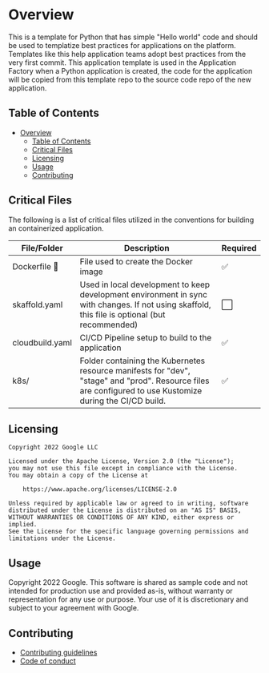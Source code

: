 # Overview

This is a template for Python that has simple "Hello world" code and should be used to templatize best practices for applications on the platform. Templates like this help application teams adopt best practices from the very first commit. This application template is used in the Application Factory when a Python application is created, the code for the application will be copied from this template repo to the source code repo of the new application.

## Table of Contents

- [Overview](#overview)
  - [Table of Contents](#table-of-contents)
  - [Critical Files](#critical-files)
  - [Licensing](#licensing)
  - [Usage](#usage)
  - [Contributing](#contributing)

## Critical Files

The following is a list of critical files utilized in the conventions for building
an containerized application.

| File/Folder        | Description                                                                                                                                               | Required
| ------------------ | --------------------------------------------------------------------------------------------------------------------------------------------------------- | -----------
| Dockerfile :whale: | File used to create the Docker image                                                                                                                      | :white_check_mark:
| skaffold.yaml      | Used in local development to keep development environment in sync with changes. If not using skaffold, this file is optional (but recommended)            | :white_large_square:
| cloudbuild.yaml    | CI/CD Pipeline setup to build to the application                                                                                                          | :white_check_mark:
| k8s/               | Folder containing the Kubernetes resource manifests for "dev", "stage" and "prod". Resource files are configured to use Kustomize during the CI/CD build. | :white_check_mark:

## Licensing

```lang-none
Copyright 2022 Google LLC

Licensed under the Apache License, Version 2.0 (the "License");
you may not use this file except in compliance with the License.
You may obtain a copy of the License at

    https://www.apache.org/licenses/LICENSE-2.0

Unless required by applicable law or agreed to in writing, software
distributed under the License is distributed on an "AS IS" BASIS,
WITHOUT WARRANTIES OR CONDITIONS OF ANY KIND, either express or implied.
See the License for the specific language governing permissions and
limitations under the License.
```

## Usage

Copyright 2022 Google. This software is shared as sample code and not intended
for production use and provided as-is, without warranty or representation for
any use or purpose. Your use of it is discretionary and subject to your
agreement with Google.

## Contributing

*   [Contributing guidelines][contributing-guidelines]
*   [Code of conduct][code-of-conduct]

<!-- LINKS: https://www.markdownguide.org/basic-syntax/#reference-style-links -->

[contributing-guidelines]: CONTRIBUTING.md
[code-of-conduct]: code-of-conduct.md

